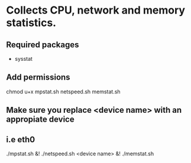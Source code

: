 # Collects CPU, network and memory statistics.
## Required packages
* sysstat

## Add permissions
chmod u+x mpstat.sh netspeed.sh memstat.sh

## Make sure you replace \<device name> with an appropiate device
## i.e eth0
./mpstat.sh &! ./netspeed.sh \<device name> &! ./memstat.sh 

